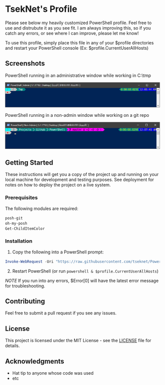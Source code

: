 # TsekNet's Profile

Please see below my heavily customized PowerShell profile. Feel free to use and distrubute it as
you see fit. I am always improving this, so if you catch any errors, or see where I
can improve, please let me know!

To use this profile, simply place this file in any of your $profile
directories and restart your PowerShell console
(Ex: $profile.CurrentUserAllHosts)

## Screenshots

PowerShell running in an administrative window while working in C:\tmp

![PowerShell Admin](PowerShell_Admin_No_Git.png)

PowerShell running in a non-admin window while working on a git repo

![PowerShell Non-Admin](PowerShell_NoAdmin_Git.png)

## Getting Started

These instructions will get you a copy of the project up and running on your local machine for development and testing purposes. See deployment for notes on how to deploy the project on a live system.

### Prerequisites

The following modules are required:

```powershell {.good}
posh-git
oh-my-posh
Get-ChildItemColor
```

### Installation

1. Copy the following into a PowerShell prompt:

```powershell
Invoke-WebRequest -Uri "https://raw.githubusercontent.com/tseknet/PowerShell/master/Profile/Profile.ps1" -OutFile $profile.CurrentUserAllHosts -TimeoutSec 30
```

2. Restart PowerShell (or run ```powershell & $profile.CurrentUserAllHosts```)

*NOTE* If you run into any errors, $Error[0] will have the latest error
message for troubleshooting.

## Contributing

Feel free to submit a pull request if you see any issues.

## License

This project is licensed under the MIT License - see the [LICENSE](../LICENSE) file for details.

## Acknowledgments

* Hat tip to anyone whose code was used
* etc
